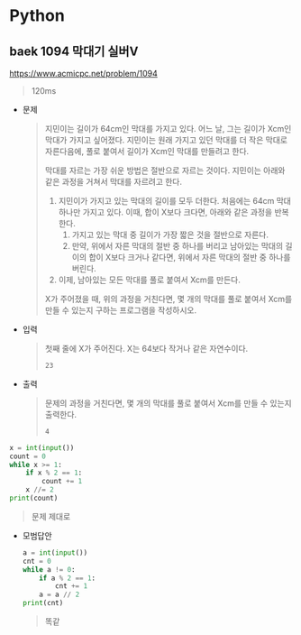 # Python

## baek 1094 막대기 실버V

https://www.acmicpc.net/problem/1094



> 120ms



* 문제

  > 지민이는 길이가 64cm인 막대를 가지고 있다. 어느 날, 그는 길이가 Xcm인 막대가 가지고 싶어졌다. 지민이는 원래 가지고 있던 막대를 더 작은 막대로 자른다음에, 풀로 붙여서 길이가 Xcm인 막대를 만들려고 한다.
  >
  > 막대를 자르는 가장 쉬운 방법은 절반으로 자르는 것이다. 지민이는 아래와 같은 과정을 거쳐서 막대를 자르려고 한다.
  >
  > 1. 지민이가 가지고 있는 막대의 길이를 모두 더한다. 처음에는 64cm 막대 하나만 가지고 있다. 이때, 합이 X보다 크다면, 아래와 같은 과정을 반복한다.
  >    1. 가지고 있는 막대 중 길이가 가장 짧은 것을 절반으로 자른다.
  >    2. 만약, 위에서 자른 막대의 절반 중 하나를 버리고 남아있는 막대의 길이의 합이 X보다 크거나 같다면, 위에서 자른 막대의 절반 중 하나를 버린다.
  > 2. 이제, 남아있는 모든 막대를 풀로 붙여서 Xcm를 만든다.
  >
  > X가 주어졌을 때, 위의 과정을 거친다면, 몇 개의 막대를 풀로 붙여서 Xcm를 만들 수 있는지 구하는 프로그램을 작성하시오. 

* 입력

  > 첫째 줄에 X가 주어진다. X는 64보다 작거나 같은 자연수이다.
  >
  > ```bash
  > 23
  > ```

* 출력

  > 문제의 과정을 거친다면, 몇 개의 막대를 풀로 붙여서 Xcm를 만들 수 있는지 출력한다.
  >
  > ```bash
  > 4
  > ```



```python
x = int(input())
count = 0
while x >= 1:
    if x % 2 == 1:
        count += 1
    x //= 2
print(count)
```

> 문제 제대로 



* 모범답안

  ```python
  a = int(input())
  cnt = 0
  while a != 0:
      if a % 2 == 1:
          cnt += 1
      a = a // 2
  print(cnt)
  ```

  > 똑같